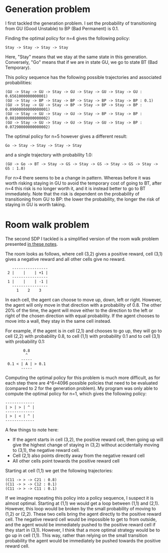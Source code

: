 # Generation problem

I first tackled the generation problem. I set the probability of transitioning
from GU (Good Unstable) to BP (Bad Permanent) is 0.1.

Finding the optimal policy for n=4 gives the following policy:

```
Stay -> Stay -> Stay -> Stay
```

Here, "Stay" means that we stay at the same state in this generation.
Conversely, "Go" means that if we are in state GU, we go to state BT (Bad
Temporary).

This policy sequence has the following possible trajectories and associated
probabilities:

```
(GU -> Stay -> GU -> Stay -> GU -> Stay -> GU -> Stay -> GU : 0.6561000000000001)
(GU -> Stay -> BP -> Stay -> BP -> Stay -> BP -> Stay -> BP : 0.1)
(GU -> Stay -> GU -> Stay -> BP -> Stay -> BP -> Stay -> BP : 0.09000000000000001)
(GU -> Stay -> GU -> Stay -> GU -> Stay -> BP -> Stay -> BP : 0.08100000000000002)
(GU -> Stay -> GU -> Stay -> GU -> Stay -> GU -> Stay -> BP : 0.07290000000000002)
```

The optimal policy for n=5 however gives a different result:

```
Go -> Stay -> Stay -> Stay -> Stay
```

and a single trajectory with probability 1.0:

```
(GU -> Go -> BT -> Stay -> GS -> Stay -> GS -> Stay -> GS -> Stay -> GS : 1.0)
```

For n>4 there seems to be a change in pattern. Whereas before it was worth
risking staying in GU to avoid the temporary cost of going to BT, after n=4 this
risk is no longer worth it, and it is instead better to go to BT immediately.
Note that the risk is dependent on the probability of transitioning from GU to
BP: the lower the probability, the longer the risk of staying in GU is worth
taking.

# Room walk problem

The second SDP I tackled is a simplified version of the room walk problem
presented [in these notes](https://teaching.csse.uwa.edu.au/units/CITS4211/Lectures/wk6.pdf).

The room looks as follows, where cell (3,2) gives a positive reward, cell (3,1)
gives a negative reward and all other cells give no reward.

```
   ----------------
 2 |    |    | +1 |
   ----------------
 1 |    |    | -1 |
   ----------------
     1    2    3
```

In each cell, the agent can choose to move up, down, left or right. However, the
agent will only move in that direction with a probability of 0.8. The other 20%
of the time, the agent will move either to the direction to the left or right of
the chosen direction with equal probability. If the agent chooses to move into a
wall, they stay in the same cell instead.

For example, if the agent is in cell (2,1) and chooses to go up, they will go to
cell (2,2) with probability 0.8, to cell (1,1) with probability 0.1 and to cell
(3,1) with probability 0.1:

```
        0.8
         ^
       -----
 0.1 < | A | > 0.1
       -----
```

Computing the optimal policy for this problem is much more difficult, as for
each step there are 4^6=4096 possible policies that need to be evaluated
(compared to 2 for the generation problem). My program was only able to compute
the optimal policy for n=1, which gives the following policy:

```
-------------
| > | > | ^ |
-------------
| > | < | ^ |
-------------
```

A few things to note here:
- If the agent starts in cell (3,2), the positive reward cell, then going up
  will give the highest change of staying in (3,2) without accidentally moving
  to (3,1), the negative reward cell.
- Cell (2,1) also points directly away from the negative reward cell
- All other cells point towards the positive reward cell

Starting at cell (1,1) we get the following trajectories:

```
(C11 -> > -> C21 : 0.8)
(C11 -> > -> C12 : 0.1)
(C11 -> > -> C11 : 0.1)
```

If we imagine repeating this policy into a policy sequence, I suspect it is
almost optimal. Starting at (1,1) we would get a loop between (1,1) and (2,1).
However, this loop would be broken by the small probability of moving to (1,2)
or (2,2). These two cells bring the agent directly to the positive reward cell.
The negative reward cell would be impossible to get to from outside, and the
agent would be immediately pushed to the positive reward cell if they start in
(3,1). However, I think that a more optimal strategy would be to go up in cell
(1,1). This way, rather than relying on the small transition probability the
agent would be immediately be pushed towards the positive reward cell.
